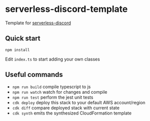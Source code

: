 # serverless-discord-template

Template for [serverless-discord](https://github.com/themcaffee/serverless-discord)

## Quick start

```
npm install
```

Edit `index.ts` to start adding your own classes

## Useful commands

 * `npm run build`   compile typescript to js
 * `npm run watch`   watch for changes and compile
 * `npm run test`    perform the jest unit tests
 * `cdk deploy`      deploy this stack to your default AWS account/region
 * `cdk diff`        compare deployed stack with current state
 * `cdk synth`       emits the synthesized CloudFormation template
